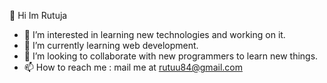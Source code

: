  👋 Hi Im Rutuja 
- 👀 I’m interested in learning new technologies and working on it. 
- 🌱 I’m currently learning web development.
- 💞️ I’m looking to collaborate with new programmers to learn new things. 
- 📫 How to reach me : mail me at rutuu84@gmail.com
